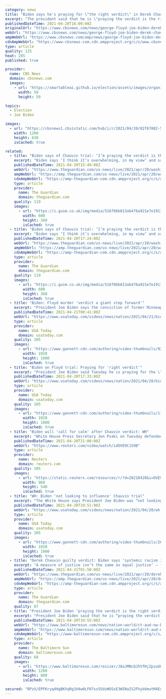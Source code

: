 ```yaml
---
category: news
title: "Biden says he's praying for \"the right verdict\" in Derek Chauvin trial"
excerpt: "The president said that he is \"praying the verdict is the right verdict, which is — I think it's overwhelming, in my view.\""
publishedDateTime: 2021-04-20T16:00:00Z
originalUrl: "https://www.cbsnews.com/news/george-floyd-joe-biden-derek-chauvin-trial-verdict/"
webUrl: "https://www.cbsnews.com/news/george-floyd-joe-biden-derek-chauvin-trial-verdict/"
ampWebUrl: "https://www.cbsnews.com/amp/news/george-floyd-joe-biden-derek-chauvin-trial-verdict/"
cdnAmpWebUrl: "https://www-cbsnews-com.cdn.ampproject.org/c/s/www.cbsnews.com/amp/news/george-floyd-joe-biden-derek-chauvin-trial-verdict/"
type: article
quality: 125
heat: 285
published: true

provider:
  name: CBS News
  domain: cbsnews.com
  images:
    - url: "https://smartableai.github.io/election/assets/images/organizations/cbsnews.com-50x50.jpg"
      width: 50
      height: 50

topics:
  - Election
  - Joe Biden

images:
  - url: "https://cbsnews1.cbsistatic.com/hub/i/r/2021/04/20/02f67882-5877-4833-bef4-2008a71ebe69/thumbnail/1200x630g1/5ea16b5335e3e2cbf97c6d10eb605058/gettyimages-1232419764.jpg"
    width: 1200
    height: 630
    isCached: true

related:
  - title: "Biden says of Chauvin trial: ‘I’m praying the verdict is the right verdict’ – live"
    excerpt: "Biden says ‘I think it’s overwhelming, in my view’ and says he is commenting on case knowing jury is sequestered – follow all the latest news live"
    publishedDateTime: 2021-04-20T15:49:00Z
    webUrl: "https://www.theguardian.com/us-news/live/2021/apr/20/washington-us-politics-live-derek-chauvin-trial?page=with:block-607efbd88f08505668d95d15"
    ampWebUrl: "https://amp.theguardian.com/us-news/live/2021/apr/20/washington-us-politics-live-derek-chauvin-trial"
    cdnAmpWebUrl: "https://amp-theguardian-com.cdn.ampproject.org/c/s/amp.theguardian.com/us-news/live/2021/apr/20/washington-us-politics-live-derek-chauvin-trial"
    type: article
    provider:
      name: The Guardian
      domain: theguardian.com
    quality: 119
    images:
      - url: "https://i.guim.co.uk/img/media/516f86b813ab476a921e7e19138a816604007a57/0_206_6192_3715/master/6192.jpg?width=300&quality=45&auto=format&fit=max&dpr=2&s=e35761baec4a34df13c77edb4c3b3ef8"
        width: 600
        height: 360
        isCached: true
  - title: "Biden says of Chauvin trial: ‘I’m praying the verdict is the right verdict’ – live"
    excerpt: "Biden says ‘I think it’s overwhelming, in my view’ and says he is commenting on case knowing jury is sequestered – follow all the latest news live"
    publishedDateTime: 2021-04-20T17:24:00Z
    webUrl: "https://www.theguardian.com/us-news/live/2021/apr/20/washington-us-politics-live-derek-chauvin-trial?page=with:block-607ef9438f08080a7ae667a2"
    ampWebUrl: "https://amp.theguardian.com/us-news/live/2021/apr/20/washington-us-politics-live-derek-chauvin-trial"
    cdnAmpWebUrl: "https://amp-theguardian-com.cdn.ampproject.org/c/s/amp.theguardian.com/us-news/live/2021/apr/20/washington-us-politics-live-derek-chauvin-trial"
    type: article
    provider:
      name: The Guardian
      domain: theguardian.com
    quality: 119
    images:
      - url: "https://i.guim.co.uk/img/media/516f86b813ab476a921e7e19138a816604007a57/0_206_6192_3715/master/6192.jpg?width=300&quality=45&auto=format&fit=max&dpr=2&s=e35761baec4a34df13c77edb4c3b3ef8"
        width: 600
        height: 360
        isCached: true
  - title: "Biden: Floyd murder 'verdict a giant step forward'"
    excerpt: "President Joe Biden says the conviction of former Minneapolis Police Officer Derek Chauvin in the killing of George Floyd is a \"step forward” in the fight against systemic racism. But he said it's not enough and called for swift police reform."
    publishedDateTime: 2021-04-21T00:41:00Z
    webUrl: "https://www.usatoday.com/videos/news/nation/2021/04/21/biden-floyd-murder-verdict-giant-step-forward/7311967002/"
    type: article
    provider:
      name: USA Today
      domain: usatoday.com
    quality: 105
    images:
      - url: "https://www.gannett-cdn.com/authoring/video-thumbnails/92242f52-ef05-4b23-8888-27375bd856cf_poster.jpg?quality=10"
        width: 1920
        height: 1080
        isCached: true
  - title: "Biden on Floyd trial: Praying for 'right verdict'"
    excerpt: "President Joe Biden said Tuesday he is praying for the \"right verdict\" in the murder trial of former Minneapolis Police Officer Derek Chauvin, charged in the death of George Floyd. (April 20)"
    publishedDateTime: 2021-04-20T17:33:00Z
    webUrl: "https://www.usatoday.com/videos/news/nation/2021/04/20/biden-floyd-trial-praying-right-verdict/7303720002/"
    type: article
    provider:
      name: USA Today
      domain: usatoday.com
    quality: 105
    images:
      - url: "https://www.gannett-cdn.com/authoring/video-thumbnails/11c57cc4-c028-422f-9aa1-c66b7a3a806f_poster.jpg?quality=10"
        width: 1920
        height: 1080
        isCached: true
  - title: "Biden will 'call for calm' after Chauvin verdict: WH"
    excerpt: "White House Press Secretary Jen Psaki on Tuesday defended U.S. President Joe Biden's comment about hoping for the \"right verdict\" in the Derek Chauvin trial, noting Biden believes in peaceful demonstration."
    publishedDateTime: 2021-04-20T21:00:00Z
    webUrl: "https://www.reuters.com/video/watch/idOVE9C159B"
    type: article
    provider:
      name: Reuters
      domain: reuters.com
    quality: 105
    images:
      - url: "https://static.reuters.com/resources/r/?d=20210420&i=OVE9C159B&r=OVE9C159B&t=2"
        width: 960
        height: 540
        isCached: true
  - title: "WH: Biden 'not looking to influence' Chauvin trial"
    excerpt: "The White House says President Joe Biden was “not looking to influence” the outcome of the Derek Chauvin trial after he said he was praying for \"the right verdict.\" (April 20)"
    publishedDateTime: 2021-04-20T19:51:00Z
    webUrl: "https://www.usatoday.com/videos/news/nation/2021/04/20/wh-biden-not-looking-influence-chauvin-trial/7307085002/"
    type: article
    provider:
      name: USA Today
      domain: usatoday.com
    quality: 105
    images:
      - url: "https://www.gannett-cdn.com/authoring/video-thumbnails/26388890-cc41-4aae-8660-2e9d8fd143da_poster.jpg?quality=10"
        width: 1920
        height: 1080
        isCached: true
  - title: "Derek Chauvin guilty verdict: Biden says ‘systemic racism is a stain on our nation’s soul’ – as it happened"
    excerpt: "A measure of justice isn’t the same as equal justice’ – follow all the latest news live"
    publishedDateTime: 2021-04-21T01:50:00Z
    webUrl: "https://www.theguardian.com/us-news/live/2021/apr/20/derek-chauvin-verdict-trial-jury-returns-george-floyd-death"
    ampWebUrl: "https://amp.theguardian.com/us-news/live/2021/apr/20/derek-chauvin-verdict-trial-jury-returns-george-floyd-death"
    cdnAmpWebUrl: "https://amp-theguardian-com.cdn.ampproject.org/c/s/amp.theguardian.com/us-news/live/2021/apr/20/derek-chauvin-verdict-trial-jury-returns-george-floyd-death"
    type: article
    provider:
      name: The Guardian
      domain: theguardian.com
    quality: 87
  - title: "President Joe Biden ‘praying the verdict is the right verdict’ in Derek Chauvin trial"
    excerpt: "President Joe Biden said that he is “praying the verdict is the right verdict” in the trial of ex-Minneapolis Police Officer Derek Chauvin and that he believed the case to be “overwhelming.”"
    publishedDateTime: 2021-04-20T19:55:00Z
    webUrl: "https://www.baltimoresun.com/news/nation-world/ct-aud-nw-biden-derek-chauvin-george-floyd-verdict-20210420-x5k3l7kfxnhvjjruiwyjv3pwky-story.html"
    ampWebUrl: "https://www.baltimoresun.com/news/nation-world/ct-aud-nw-biden-derek-chauvin-george-floyd-verdict-20210420-x5k3l7kfxnhvjjruiwyjv3pwky-story.html?outputType=amp"
    cdnAmpWebUrl: "https://www-baltimoresun-com.cdn.ampproject.org/c/s/www.baltimoresun.com/news/nation-world/ct-aud-nw-biden-derek-chauvin-george-floyd-verdict-20210420-x5k3l7kfxnhvjjruiwyjv3pwky-story.html?outputType=amp"
    type: article
    provider:
      name: The Baltimore Sun
      domain: baltimoresun.com
    quality: 68
    images:
      - url: "https://www.baltimoresun.com/resizer/J8aJMNcQJhVfHjZpsuUUc0j8PhA=/1200x0/top/cloudfront-us-east-1.images.arcpublishing.com/tronc/KJCX44HETD666B7DXASS5GOH2A.aspx"
        width: 1200
        height: 800
        isCached: true

secured: "RPzX/EPFKryq4HgBKVqRg1H4w0LF07ss5SUzWOSsE3WINaIS2Fhyk6mutM4Eq9UtI1snQY1TQPHHXZL8+pbRzDO2K497QHqtrZFEIsnOaxArMcRk09yAwRUZPu7/1XzfcuPVlUxJDxuXYfLSR+pyqTd6VZfHHtJxjntRo73Eys6+yE8Rewm7rwx/jl3ygavG9Kp0W9WmoSS5qAFGPkhKONu2DksHsXVZSuWTlhG3ee3yRu9ll3LXLRKBE8fi3853re4L8j2cOHs9jF4sGx16iwhhQvVcQT/FXxQauaZVB8dNqWba3IVBuEGRLi52M5IElN8Y0t8NSkBW2jCJ9hjL220/US31aRsVjQ3o8srshU8=;Wovl2BIQDkvNeXrrLv+ENw=="
---
```


